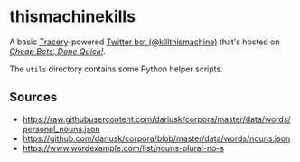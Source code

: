 # thismachinekills

A basic [Tracery](http://tracery.io)-powered [Twitter bot (@killthismachine)](https://twitter.com/killthismachine) that's hosted on [*Cheap Bots, Done Quick!*](https://cheapbotsdonequick.com/source/killthismachine).

The `utils` directory contains some Python helper scripts.


## Sources

* https://raw.githubusercontent.com/dariusk/corpora/master/data/words/personal_nouns.json
* https://github.com/dariusk/corpora/blob/master/data/words/nouns.json
* https://www.wordexample.com/list/nouns-plural-no-s
